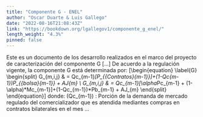 ```yaml
---
title: "Componente G - ENEL"
author: "Oscar Duarte & Luis Gallego"
date: "2022-08-16T21:08:43Z"
link: "https://bookdown.org/lgallegov1/componente_g_enel/"
length_weight: "4.3%"
pinned: false
---
```


Este es un documento de los desarrollo realizados en el marco del proyecto de caracterización del componente G [...] De acuerdo a la regulación vigente, la componente G está determinada por: \[\begin{equation} \label{G}
\begin{split}
G_{m,i,j} & = Qc_{m-1}*[P_{{Contratos}_{m-1}}]+(1-Qc_{m-1})*P_{{bolsa}_{m-1}} + AJ_{m} \\ G_{m,i,j} & = Qc_{m-1}*[\alpha*Pc_{m-1} + (1-\alpha)*Mc_{m-1}]+(1-Qc_{m-1})*Pb_{m-1} + AJ_{m} \end{split}
\end{equation}\] donde: \(Qc_{m-1}\) : Porción de la demanda de mercado regulado del comercializador que es atendida mediantes compras en contratos bilaterales en el mes  ...
